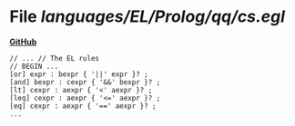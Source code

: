 # File _languages/EL/Prolog/qq/cs.egl_
**[GitHub](https://github.com/softlang/yas/blob/master/languages/EL/Prolog/qq/cs.egl)**
```
// ... // The EL rules
// BEGIN ...
[or] expr : bexpr { '||' expr }? ;
[and] bexpr : cexpr { '&&' bexpr }? ;
[lt] cexpr : aexpr { '<' aexpr }? ;
[leq] cexpr : aexpr { '<=' aexpr }? ;
[eq] cexpr : aexpr { '==' aexpr }? ;
...
```
